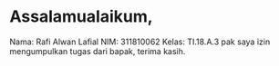 # Assalamualaikum, 
Nama: Rafi Alwan Lafial
NIM: 311810062
Kelas: TI.18.A.3
pak saya izin mengumpulkan tugas dari bapak, terima kasih.
